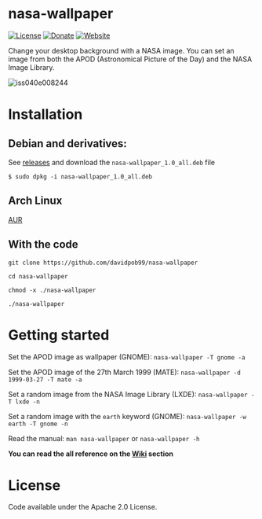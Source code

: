 # nasa-wallpaper

[![License](https://img.shields.io/badge/License-Apache%202.0-blue.svg)](https://opensource.org/licenses/Apache-2.0)
[![Donate](https://img.shields.io/badge/Donate-PayPal-green.svg)](https://www.paypal.com/cgi-bin/webscr?cmd=_s-xclick&hosted_button_id=GRXHT9CGJ4L7G)
[![Website](https://img.shields.io/website-up-down-green-red/http/shields.io.svg?label=my-website)](https://davidpob99.github.io/PolenCyL/)


Change your desktop background with a NASA image. You can set an image from both the APOD (Astronomical Picture of the Day) and the 
NASA Image Library.

![iss040e008244](https://images-assets.nasa.gov/image/iss040e008244/iss040e008244~small.jpg)

# Installation
## Debian and derivatives: 
See [releases](https://github.com/davidpob99/nasa-wallpaper/releases) and download the `nasa-wallpaper_1.0_all.deb` file

`$ sudo dpkg -i nasa-wallpaper_1.0_all.deb`

## Arch Linux
[AUR](https://aur.archlinux.org/packages/nasa-wallpaper/)

## With the code
`git clone https://github.com/davidpob99/nasa-wallpaper`

`cd nasa-wallpaper`

`chmod -x ./nasa-wallpaper`

`./nasa-wallpaper`

# Getting started
Set the APOD image as wallpaper (GNOME): `nasa-wallpaper -T gnome -a`

Set the APOD image of the 27th March 1999 (MATE): `nasa-wallpaper -d 1999-03-27 -T mate -a`

Set a random image from the NASA Image Library (LXDE): `nasa-wallpaper -T lxde -n`

Set a random image with the `earth` keyword (GNOME): `nasa-wallpaper -w earth -T gnome -n`

Read the manual: `man nasa-wallpaper` or `nasa-wallpaper -h`

**You can read the all reference on the [Wiki](https://github.com/davidpob99/nasa-wallpaper/wiki/Reference) section**

# License

Code available under the Apache 2.0 License.
